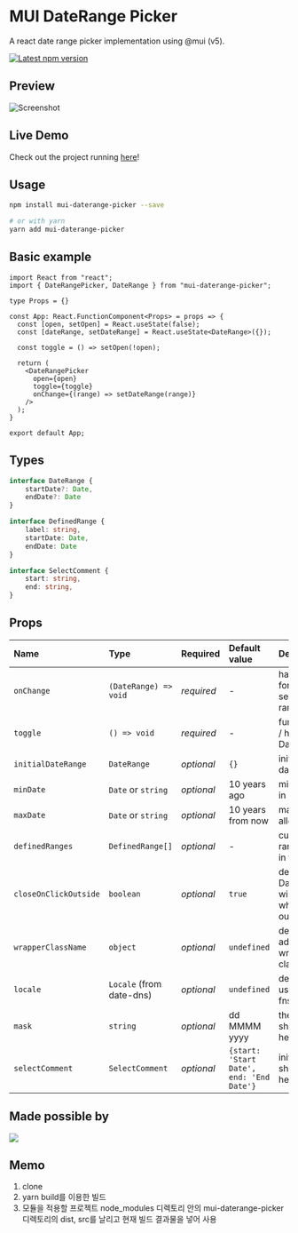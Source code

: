 # MUI DateRange Picker

A react date range picker implementation using @mui (v5).

<a href='https://www.npmjs.com/package/mui-daterange-picker'>
    <img src='https://img.shields.io/npm/v/mui-daterange-picker.svg' alt='Latest npm version'>
</a>

## Preview

![Screenshot](/screenshot.png?raw=true "Screenshot")

## Live Demo

Check out the project running [here](https://codesandbox.io/s/mui-daterange-picker-playground-for-pb-r9rmn?file=/src/App.js)!

## Usage

```bash
npm install mui-daterange-picker --save

# or with yarn
yarn add mui-daterange-picker
```

## Basic example
```tsx
import React from "react";
import { DateRangePicker, DateRange } from "mui-daterange-picker";

type Props = {}

const App: React.FunctionComponent<Props> = props => {
  const [open, setOpen] = React.useState(false);
  const [dateRange, setDateRange] = React.useState<DateRange>({});

  const toggle = () => setOpen(!open);

  return (
    <DateRangePicker
      open={open}
      toggle={toggle}
      onChange={(range) => setDateRange(range)}
    />
  );
}

export default App;
```

## Types
```ts
interface DateRange {
    startDate?: Date,
    endDate?: Date
}

interface DefinedRange {
    label: string,
    startDate: Date,
    endDate: Date
}

interface SelectComment {
    start: string,
    end: string,
}
```

## Props

Name | Type                      | Required | Default value | Description
:--- |:--------------------------| :--- | :--- | :---
`onChange` | `(DateRange) => void`     | _required_ | - | handler function for providing selected date range
`toggle` | `() => void`              | _required_ | - | function to show / hide the DateRangePicker
`initialDateRange` | `DateRange`               | _optional_ | `{}` | initially selected date range
`minDate` | `Date` or `string`        | _optional_ | 10 years ago | min date allowed in range
`maxDate` | `Date` or `string`        | _optional_ | 10 years from now | max date allowed in range
`definedRanges` | `DefinedRange[]`          | _optional_ | - | custom defined ranges to show in the list
`closeOnClickOutside` | `boolean`                 | _optional_ | `true` | defines if DateRangePicker will be closed when clicking outside of it
`wrapperClassName` | `object`                  | _optional_ | `undefined` | defines additional wrapper style classes
`locale` | `Locale`  (from date-dns) | _optional_ | `undefined` | defines locale to use (from date-fns package)
`mask` | `string` | _optional_ | dd MMMM yyyy | the date format shown in the header
`selectComment` | `SelectComment` | _optional_ | `{start: 'Start Date', end: 'End Date'}` | initially comment shown in the header

## Made possible by

<a href="https://github.com/ricard33/mui-daterange-picker/graphs/contributors">
  <img src="https://contributors-img.web.app/image?repo=ricard33/mui-daterange-picker" />
</a>

## Memo
1. clone
2. yarn build를 이용한 빌드
3. 모듈을 적용할 프로젝트 node_modules 디렉토리 안의 mui-daterange-picker 디렉토리의 dist, src를 날리고 현재 빌드 결과물을 넣어 사용